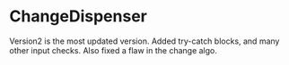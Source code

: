 # ChangeDispenser
Version2 is the most updated version. Added try-catch blocks, and many other input checks. Also fixed a flaw in the change algo.  